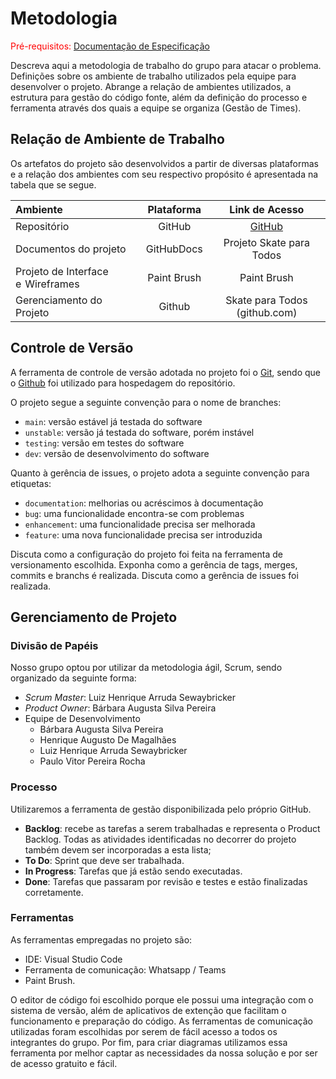
# Metodologia

<span style="color:red">Pré-requisitos: <a href="2-Especificação do Projeto.md"> Documentação de Especificação</a></span>

Descreva aqui a metodologia de trabalho do grupo para atacar o problema. Definições sobre os ambiente de trabalho utilizados pela  equipe para desenvolver o projeto. Abrange a relação de ambientes utilizados, a estrutura para gestão do código fonte, além da definição do processo e ferramenta através dos quais a equipe se organiza (Gestão de Times).

## Relação de Ambiente de Trabalho 
Os artefatos do projeto são desenvolvidos a partir de diversas plataformas e a relação dos ambientes com seu respectivo propósito é apresentada na tabela que se segue.

Ambiente|Plataforma|Link de Acesso
|:--------|:----------:|:--------------:|
|Repositório|GitHub|  [GitHub](https://github.com/ICEI-PUC-Minas-PMV-ADS/pmv-ads-2022-1-e2-proj-int-t1-skate-para-todos)|
|Documentos do projeto|GitHubDocs|Projeto Skate para Todos|[GitHub](https://github.com/ICEI-PUC-Minas-PMV-ADS/pmv-ads-2022-1-e2-proj-int-t1-skate-para-todos/tree/main/docs)|
|Projeto de Interface e  Wireframes|Paint Brush|Paint Brush |
|Gerenciamento do Projeto|Github|Skate para Todos (github.com)|

## Controle de Versão

A ferramenta de controle de versão adotada no projeto foi o
[Git](https://git-scm.com/), sendo que o [Github](https://github.com)
foi utilizado para hospedagem do repositório.

O projeto segue a seguinte convenção para o nome de branches:

- `main`: versão estável já testada do software
- `unstable`: versão já testada do software, porém instável
- `testing`: versão em testes do software
- `dev`: versão de desenvolvimento do software

Quanto à gerência de issues, o projeto adota a seguinte convenção para
etiquetas:

- `documentation`: melhorias ou acréscimos à documentação
- `bug`: uma funcionalidade encontra-se com problemas
- `enhancement`: uma funcionalidade precisa ser melhorada
- `feature`: uma nova funcionalidade precisa ser introduzida

Discuta como a configuração do projeto foi feita na ferramenta de versionamento escolhida. Exponha como a gerência de tags, merges, commits e branchs é realizada. Discuta como a gerência de issues foi realizada.


## Gerenciamento de Projeto

### Divisão de Papéis

Nosso grupo optou por utilizar da metodologia ágil, Scrum, sendo organizado da seguinte forma:

* _Scrum Master_: Luiz Henrique Arruda Sewaybricker
* _Product Owner_: Bárbara Augusta Silva Pereira 
* Equipe de Desenvolvimento
  - Bárbara Augusta Silva Pereira 
  - Henrique Augusto De Magalhães
  -	Luiz Henrique Arruda Sewaybricker
  -	Paulo Vitor Pereira Rocha
### Processo

Utilizaremos a ferramenta de gestão disponibilizada pelo próprio GitHub.

* **Backlog**: recebe as tarefas a serem trabalhadas e representa o Product Backlog. Todas as atividades identificadas no decorrer do projeto também devem ser incorporadas a esta lista;  
* **To Do**: Sprint que deve ser trabalhada.
* **In Progress**: Tarefas que já estão sendo executadas. 
* **Done**: Tarefas que passaram por revisão e testes e estão finalizadas corretamente.

### Ferramentas

As ferramentas empregadas no projeto são:

- IDE: Visual Studio Code
- Ferramenta de comunicação: Whatsapp / Teams
- Paint Brush.

O editor de código foi escolhido porque ele possui uma integração com o
sistema de versão, além de aplicativos de extenção que facilitam o funcionamento e preparação do código. As ferramentas de comunicação utilizadas foram escolhidas por serem de fácil acesso a todos os integrantes do grupo. Por fim, para criar
diagramas utilizamos essa ferramenta por melhor captar as
necessidades da nossa solução e por ser de acesso gratuito e fácil.
